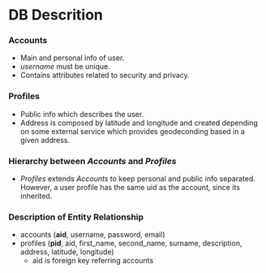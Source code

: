 # DB Descrition

### Accounts

- Main and personal info of user.
- *username* must be unique.
- Contains attributes related to security and privacy.

### Profiles

- Public info which describes the user.
- Address is composed by latitude and longitude and created depending on some external service which provides geodeconding based in a given address.

### Hierarchy between *Accounts* and *Profiles*

- *Profiles* extends *Accounts* to keep personal and public info separated. However, a user profile has the same uid as the account, since its inherited.

### Description of Entity Relationship 

- accounts (**aid**, username, password, email)
- profiles (**pid**, aid, first_name, second_name, surname, description, address, latitude, longitude)
    - aid is foreign key referring accounts
